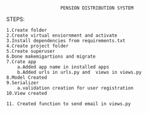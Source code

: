 
                        PENSION DISTRIBUTION SYSTEM



STEPS:


    1.Create folder
    2.Create virtual enviornment and activate
    3.Install dependencies from requirements.txt
    4.Create project folder
    5.Create superuser
    6.Done makemigartions and migrate
    7.Crate app
        a.Added app name in installed apps 
        b.Added urls in urls.py and  views in views.py
    8.Model Created 
    9.Serializer 
        a.validation creation for user registration
    10.View created

    11. Created function to send email in views.py
    

    